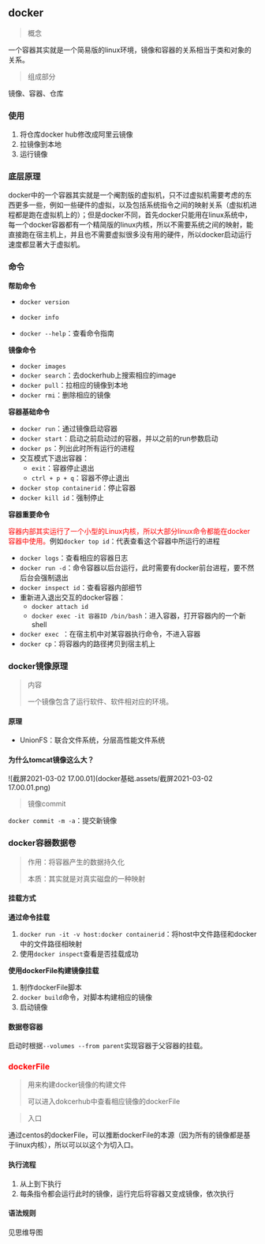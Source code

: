 ## docker

> 概念

一个容器其实就是一个简易版的linux环境，镜像和容器的关系相当于类和对象的关系。

> 组成部分

镜像、容器、仓库

### 使用

1. 将仓库docker hub修改成阿里云镜像
2. 拉镜像到本地
3. 运行镜像

### 底层原理

docker中的一个容器其实就是一个阉割版的虚拟机，只不过虚拟机需要考虑的东西更多一些，例如一些硬件的虚拟，以及包括系统指令之间的映射关系（虚拟机进程都是跑在虚拟机上的）；但是docker不同，首先docker只能用在linux系统中，每一个docker容器都有一个精简版的linux内核，所以不需要系统之间的映射，能直接跑在宿主机上，并且也不需要虚拟很多没有用的硬件，所以docker启动运行速度都显著大于虚拟机。

### 命令

**帮助命令**

- `docker version`

- `docker info`
- `docker --help`：查看命令指南

**镜像命令**

- `docker images`
- `docker search`：去dockerhub上搜索相应的image
- `docker pull`：拉相应的镜像到本地
- `docker rmi`：删除相应的镜像

**容器基础命令**

- `docker run`：通过镜像启动容器
- `docker start`：启动之前启动过的容器，并以之前的run参数启动
- `docker ps`：列出此时所有运行的进程
- 交互模式下退出容器：
  - `exit`：容器停止退出
  - `ctrl + p + q`：容器不停止退出
- `docker stop containerid`：停止容器
- `docker kill id`：强制停止

**容器重要命令**

<font color=red>容器内部其实运行了一个小型的Linux内核，所以大部分linux命令都能在docker容器中使用。</font>例如`docker top id`：代表查看这个容器中所运行的进程

- `docker logs`：查看相应的容器日志
- `docker run -d`：命令容器以后台运行，此时需要有docker前台进程，要不然后台会强制退出
- `docker inspect id`：查看容器内部细节
- 重新进入退出交互的docker容器：
  - `docker attach id`
  - `docker exec -it 容器ID /bin/bash`：进入容器，打开容器内的一个新shell
- `docker exec `：在宿主机中对某容器执行命令，不进入容器
- `docker cp`：将容器内的路径拷贝到宿主机上



### docker镜像原理

> 内容
>
> 一个镜像包含了运行软件、软件相对应的环境。

#### 原理

- UnionFS：联合文件系统，分层高性能文件系统

#### 为什么tomcat镜像这么大？

![截屏2021-03-02 17.00.01](docker基础.assets/截屏2021-03-02 17.00.01.png)

> 镜像commit

`docker commit -m -a`：提交新镜像



### docker容器数据卷

> 作用：将容器产生的数据持久化
>
> 本质：其实就是对真实磁盘的一种映射

#### 挂载方式

**通过命令挂载**

1. `docker run -it -v host:docker containerid`：将host中文件路径和docker中的文件路径相映射
2. 使用`docker inspect`查看是否挂载成功

**使用dockerFile构建镜像挂载**

1. 制作dockerFile脚本
2. `docker build`命令，对脚本构建相应的镜像
3. 启动镜像

#### 数据卷容器

启动时根据`--volumes --from parent`实现容器于父容器的挂载。

### <font color=red>dockerFile</font>

> 用来构建docker镜像的构建文件
>
> 可以进入dokcerhub中查看相应镜像的dockerFile

> 入口

通过centos的dockerFile，可以推断dockerFile的本源（因为所有的镜像都是基于linux内核），所以可以以这个为切入口。

#### 执行流程

1. 从上到下执行
2. 每条指令都会运行此时的镜像，运行完后将容器又变成镜像，依次执行

#### 语法规则

见思维导图





























